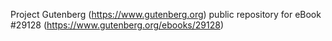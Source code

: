 Project Gutenberg (https://www.gutenberg.org) public repository for eBook #29128 (https://www.gutenberg.org/ebooks/29128)
